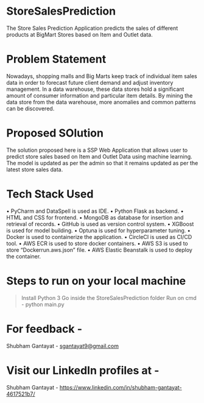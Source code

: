 # StoreSalesPrediction
The Store Sales Prediction Application predicts the sales of different products at BigMart Stores based on Item and Outlet data.

# Problem Statement
Nowadays, shopping malls and Big Marts keep track of individual item sales data in order to forecast future client demand and adjust inventory management. In a data warehouse, these data stores hold a significant amount of consumer information and particular item details. By mining the data store from the data warehouse, more anomalies and common patterns can be discovered.

# Proposed SOlution
The solution proposed here is a SSP Web Application that allows user to predict store sales based on Item and Outlet Data using machine learning. 
The model is updated as per the admin so that it remains updated as per the latest store sales data. 

# Tech Stack Used
•	PyCharm and DataSpell is used as IDE.
•	Python Flask as backend.
•	HTML and CSS for frontend.
•	MongoDB as database for insertion and retrieval of records.
•	GitHub is used as version control system.
•	XGBoost is used for model building.
•	Optuna is used for hyperparameter tuning.
•	Docker is used to containerize the application.
•	CircleCI is used as CI/CD tool.
•	AWS ECR is used to store docker containers.
•	AWS S3 is used to store “Dockerrun.aws.json” file.
•	AWS Elastic Beanstalk is used to deploy the container.

# Steps to run on your local machine
> Install Python 3
> Go inside the StoreSalesPrediction folder
> Run on cmd - python main.py

# For feedback - 
Shubham Gantayat - sgantayat9@gmail.com

# Visit our LinkedIn profiles at -
Shubham Gantayat - https://www.linkedin.com/in/shubham-gantayat-4617521b7/
